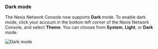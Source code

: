 ### Dark mode

The Nexis Network Console now supports **Dark** mode. To enable dark mode, click your account in the bottom left corner of the Nexis Network Console, and select **Theme**. You can choose from **System**, **Light**, or **Dark** mode.

![Dark mode](/docs/relnotes/dark_mode.jpg)
